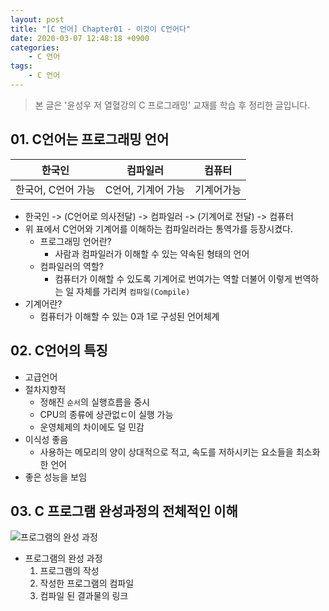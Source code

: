 ```yaml
---
layout: post
title: "[C 언어] Chapter01 - 이것이 C언어다"
date: 2020-03-07 12:48:18 +0900
categories: 
    - C 언어
tags:
    - C 언어
---
```




<!-- more -->

> 본 글은 '윤성우 저 열혈강의 C 프로그래밍' 교재를 학습 후 정리한 글입니다.


## 01. C언어는 프로그래밍 언어

|한국인|컴파일러|컴퓨터|
|:----:|:----:|:----:|
|한국어, C언어 가능|C언어, 기계어 가능|기계어가능|

- 한국인 -> (C언어로 의사전달) -> 컴파일러 -> (기계어로 전달) -> 컴퓨터
- 위 표에서 C언어와 기계어를 이해하는 컴파일러라는 통역가를 등장시켰다.
    - 프로그래밍 언어란?
        - 사람과 컴파일러가 이해할 수 있는 약속된 형태의 언어
    - 컴파일러의 역할?
        - 컴퓨터가 이해할 수 있도록 기계어로 번여가는 역할 더불어 이렇게 번역하는 일 자체를 가리켜 `컴파일(Compile)`
- 기계어란?
    - 컴퓨터가 이해할 수 있는 0과 1로 구성된 언어체계

## 02. C언어의 특징
- 고급언어
- 절차지향적
    - 정해진 `순서`의 실행흐름을 중시
    - CPU의 종류에 상관없ㄷ이 실행 가능
    - 운영체제의 차이에도 덜 민감
- 이식성 좋음
    - 사용하는 메모리의 양이 상대적으로 적고, 속도를 저하시키는 요소들을 최소화한 언어
- 좋은 성능을 보임

## 03. C 프로그램 완성과정의 전체적인 이해
![프로그램의 완성 과정](/assets/C-언어/Chpater24-0001.png)
- 프로그램의 완성 과정
    1. 프로그램의 작성
    2. 작성한 프로그램의 컴파일
    3. 컴파일 된 결과물의 링크
